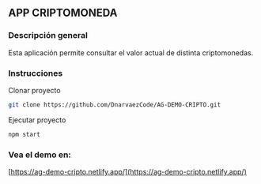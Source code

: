 ## APP CRIPTOMONEDA

### Descripción general

Esta aplicación permite consultar el valor actual de distinta criptomonedas.

### Instrucciones

Clonar proyecto

```bash
git clone https://github.com/DnarvaezCode/AG-DEMO-CRIPTO.git
```

Ejecutar proyecto

```bash
npm start
```

### Vea el demo en:

[https://ag-demo-cripto.netlify.app/](https://ag-demo-cripto.netlify.app/)

